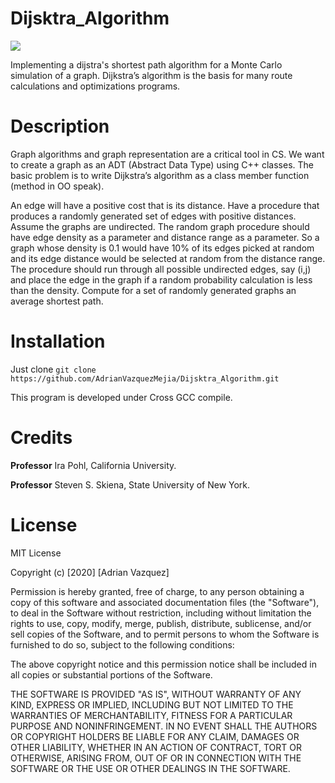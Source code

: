 # Dijsktra_Algorithm

![](https://github.com/AdrianVazquezMejia/Dijsktra_Algorithm/workflows/C/badge.svg)

Implementing a dijstra's 
shortest path algorithm for a Monte Carlo simulation of a graph.
Dijkstra’s algorithm is the basis for many route calculations and optimizations programs.
# Description
Graph algorithms and graph representation are a critical tool in CS. We want to create a graph as an ADT (Abstract Data Type) 
using C++ classes. The basic problem is to write Dijkstra’s algorithm as a class member function (method in OO speak). 

An edge will have a positive cost that is its distance. Have a procedure that produces a randomly generated
set of edges with positive distances. Assume the graphs are undirected. The random graph procedure should have
edge density as a parameter and distance range as a parameter. So a graph whose density is 0.1 would have 10% of
its edges picked at random and its edge distance would be selected at random from the distance range. The procedure 
should run through all possible undirected edges, say (i,j) and place the edge in the graph if a random probability 
calculation is less than the density.
Compute for a set of randomly generated graphs an average shortest path.
# Installation
Just clone `git clone https://github.com/AdrianVazquezMejia/Dijsktra_Algorithm.git`

This program is developed under Cross GCC compile.

# Credits

**Professor** Ira Pohl, California University.

**Professor** Steven S. Skiena, State University of New York.
 # License
 
 MIT License

Copyright (c) [2020] [Adrian Vazquez]

Permission is hereby granted, free of charge, to any person obtaining a copy
of this software and associated documentation files (the "Software"), to deal
in the Software without restriction, including without limitation the rights
to use, copy, modify, merge, publish, distribute, sublicense, and/or sell
copies of the Software, and to permit persons to whom the Software is
furnished to do so, subject to the following conditions:

The above copyright notice and this permission notice shall be included in all
copies or substantial portions of the Software.

THE SOFTWARE IS PROVIDED "AS IS", WITHOUT WARRANTY OF ANY KIND, EXPRESS OR
IMPLIED, INCLUDING BUT NOT LIMITED TO THE WARRANTIES OF MERCHANTABILITY,
FITNESS FOR A PARTICULAR PURPOSE AND NONINFRINGEMENT. IN NO EVENT SHALL THE
AUTHORS OR COPYRIGHT HOLDERS BE LIABLE FOR ANY CLAIM, DAMAGES OR OTHER
LIABILITY, WHETHER IN AN ACTION OF CONTRACT, TORT OR OTHERWISE, ARISING FROM,
OUT OF OR IN CONNECTION WITH THE SOFTWARE OR THE USE OR OTHER DEALINGS IN THE
SOFTWARE.



